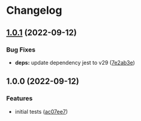 # Changelog

## [1.0.1](https://github.com/finalbiome/finalbiome-cascade/compare/v1.0.0...v1.0.1) (2022-09-12)


### Bug Fixes

* **deps:** update dependency jest to v29 ([7e2ab3e](https://github.com/finalbiome/finalbiome-cascade/commit/7e2ab3e94a47fec3db9770a25bc0a909c3fcea13))

## 1.0.0 (2022-09-12)


### Features

* initial tests ([ac07ee7](https://github.com/finalbiome/finalbiome-cascade/commit/ac07ee7344205abdc1a63614fca6e9152d5ca3c5))
